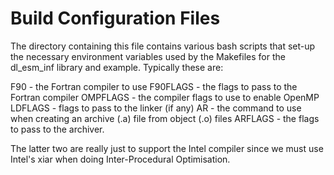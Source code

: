 Build Configuration Files
=========================

The directory containing this file contains various bash scripts
that set-up the necessary environment variables used by the
Makefiles for the dl_esm_inf library and example. Typically these are:

F90 - the Fortran compiler to use
F90FLAGS - the flags to pass to the Fortran compiler
OMPFLAGS - the compiler flags to use to enable OpenMP
LDFLAGS - flags to pass to the linker (if any)
AR - the command to use when creating an archive (.a) file
     from object (.o) files
ARFLAGS - the flags to pass to the archiver.

The latter two are really just to support the Intel compiler since
we must use Intel's xiar when doing Inter-Procedural Optimisation.
